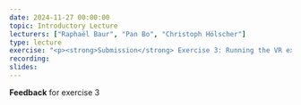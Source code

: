 ```yaml
---
date: 2024-11-27 00:00:00
topic: Introductory Lecture
lecturers: ["Raphaël Baur", "Pan Bo", "Christoph Hölscher"]
type: lecture
exercise: "<p><strong>Submission</strong> Exercise 3: Running the VR experiment</p>"
recording:
slides:
---
```


**Feedback** for exercise 3